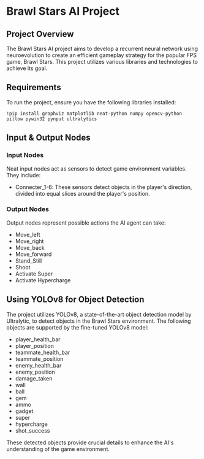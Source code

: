 # Brawl Stars AI Project

## Project Overview
The Brawl Stars AI project aims to develop a recurrent neural network using neuroevolution to create an efficient gameplay strategy for the popular FPS game, Brawl Stars. This project utilizes various libraries and technologies to achieve its goal.

## Requirements
To run the project, ensure you have the following libraries installed:
```
!pip install graphviz matplotlib neat-python numpy opencv-python pillow pywin32 pynput ultralytics
```


## Input & Output Nodes
### Input Nodes
Neat input nodes act as sensors to detect game environment variables. They include:
- Connecter_1-6: These sensors detect objects in the player's direction, divided into equal slices around the player's position.

### Output Nodes
Output nodes represent possible actions the AI agent can take:
- Move_left
- Move_right
- Move_back
- Move_forward
- Stand_Still
- Shoot
- Activate Super
- Activate Hypercharge

## Using YOLOv8 for Object Detection
The project utilizes YOLOv8, a state-of-the-art object detection model by Ultralytic, to detect objects in the Brawl Stars environment. The following objects are supported by the fine-tuned YOLOv8 model:
- player_health_bar
- player_position
- teammate_health_bar
- teammate_position
- enemy_health_bar
- enemy_position
- damage_taken
- wall
- ball
- gem
- ammo
- gadget
- super
- hypercharge
- shot_success

These detected objects provide crucial details to enhance the AI's understanding of the game environment.
